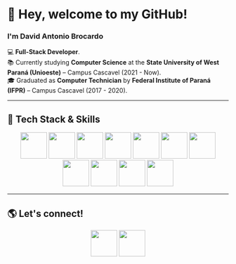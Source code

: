 # 👋 Hey, welcome to my GitHub!

### I'm **David Antonio Brocardo**  
💻 **Full-Stack Developer**.  
📚 Currently studying **Computer Science** at the **State University of West Paraná (Unioeste)** – Campus Cascavel (2021 - Now).  
🎓 Graduated as **Computer Technician** by **Federal Institute of Paraná (IFPR)** – Campus Cascavel (2017 - 2020).  

---

## 🚀 Tech Stack & Skills  

<div align="center">

<img src="https://cdn.jsdelivr.net/gh/devicons/devicon/icons/java/java-original.svg" width="60"/>  
<img src="https://cdn.jsdelivr.net/gh/devicons/devicon/icons/python/python-original.svg" width="60"/>  
<img src="https://img.icons8.com/?size=100&id=40670&format=png&color=000000" width="60"/>  
<img src="https://cdn.jsdelivr.net/gh/devicons/devicon/icons/cplusplus/cplusplus-original.svg" width="60"/>  
<img src="https://cdn.jsdelivr.net/gh/devicons/devicon/icons/mysql/mysql-original-wordmark.svg" width="60"/>  
<img src="https://cdn.jsdelivr.net/gh/devicons/devicon/icons/postgresql/postgresql-original.svg" width="60"/>  
<img src="https://cdn.jsdelivr.net/gh/devicons/devicon/icons/git/git-original.svg" width="60"/>  
<img src="https://cdn.jsdelivr.net/gh/devicons/devicon/icons/javascript/javascript-original.svg" width="60"/>  
<img src="https://cdn.jsdelivr.net/gh/devicons/devicon@latest/icons/html5/html5-original-wordmark.svg" width="60"/>  
<img src="https://cdn.jsdelivr.net/gh/devicons/devicon@latest/icons/css3/css3-original-wordmark.svg" width="60"/>          
<img src="https://cdn.jsdelivr.net/gh/devicons/devicon/icons/nodejs/nodejs-original.svg" width="60"/>  

</div>

---

## 🌎 Let's connect!  
<div align="center">

<img src="https://github.com/user-attachments/assets/3241febf-4582-4fe7-a3ac-e7a0c83e7f56" width="60" href="https://www.instagram.com/brocardo_david/"/>  
<img src="https://img.shields.io/badge/LinkedIn-0077B5?style=for-the-badge&logo=linkedin&logoColor=white" width="60" href="https://www.linkedin.com/in/david-antonio-brocardo-8712bb1b6/"/>  

</div>




